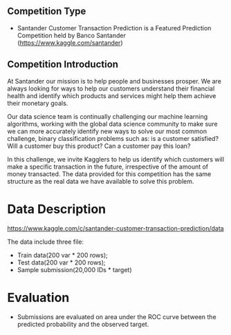 ## Competition Type
* Santander Customer Transaction Prediction is a Featured Prediction Competition held by Banco Santander (https://www.kaggle.com/santander)

## Competition Introduction 
At Santander our mission is to help people and businesses prosper. We are always looking for ways to help our customers understand their financial health and identify which products and services might help them achieve their monetary goals.

Our data science team is continually challenging our machine learning algorithms, working with the global data science community to make sure we can more accurately identify new ways to solve our most common challenge, binary classification problems such as: is a customer satisfied? Will a customer buy this product? Can a customer pay this loan?

In this challenge, we invite Kagglers to help us identify which customers will make a specific transaction in the future, irrespective of the amount of money transacted. The data provided for this competition has the same structure as the real data we have available to solve this problem.

# Data Description 
https://www.kaggle.com/c/santander-customer-transaction-prediction/data

The data include three file: 
- Train data(200 var * 200 rows); 
- Test data(200 var * 200 rows);
- Sample submission(20,000 IDs * target) 

# Evaluation 
* Submissions are evaluated on area under the ROC curve between the predicted probability and the observed target.
